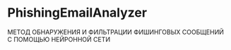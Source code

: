 # PhishingEmailAnalyzer
МЕТОД ОБНАРУЖЕНИЯ И ФИЛЬТРАЦИИ ФИШИНГОВЫХ СООБЩЕНИЙ С  ПОМОЩЬЮ НЕЙРОННОЙ СЕТИ
